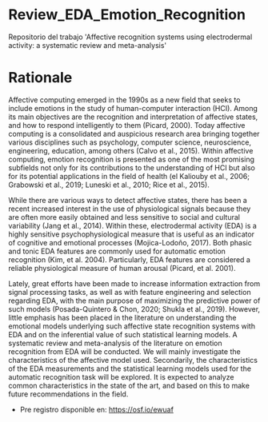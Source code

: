 # Review_EDA_Emotion_Recognition
Repositorio del trabajo 'Affective recognition systems using electrodermal activity: a systematic review and meta-analysis'

# Rationale
Affective computing emerged in the 1990s as a new field that seeks to include emotions in the study of human-computer interaction (HCI). Among its main objectives are the recognition and interpretation of affective states, and how to respond intelligently to them (Picard, 2000). Today affective computing is a consolidated and auspicious research area bringing together various disciplines such as psychology, computer science, neuroscience, engineering, education, among others (Calvo et al., 2015).
Within affective computing, emotion recognition is presented as one of the most promising subfields not only for its contributions to the understanding of HCI but also for its potential applications in the field of health (el Kaliouby et al., 2006; Grabowski et al., 2019; Luneski et al., 2010; Rice et al., 2015).

While there are various ways to detect affective states, there has been a recent increased interest in the use of physiological signals because they are often more easily obtained and less sensitive to social and cultural variability (Jang et al., 2014). Within these, electrodermal activity (EDA) is a highly sensitive psychophysiological measure that is useful as an indicator of cognitive and emotional processes (Mojica-Lodoño, 2017). Both phasic and tonic EDA features are commonly used for automatic emotion recognition (Kim, et al. 2004). Particularly, EDA features are considered a reliable physiological measure of human arousal (Picard, et al. 2001).

Lately, great efforts have been made to increase information extraction from signal processing tasks, as well as with feature engineering and selection regarding EDA, with the main purpose of maximizing the predictive power of such models (Posada-Quintero & Chon, 2020; Shukla et al., 2019). However, little emphasis has been placed in the literature on understanding the emotional models underlying such affective state recognition systems with EDA and on the inferential value of such statistical learning models. 
A systematic review and meta-analysis of the literature on emotion recognition from EDA will be conducted. We will mainly investigate the characteristics of the affective model used. Secondarily, the characteristics of the EDA measurements and the statistical learning models used for the automatic recognition task will be explored.
It is expected to analyze common characteristics in the state of the art, and based on this to make future recommendations in the field.

* Pre registro disponible en: https://osf.io/ewuaf